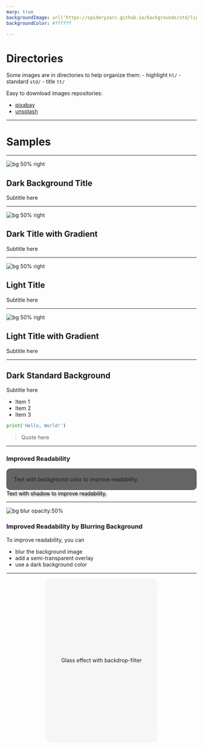 ```yaml
---
marp: true
backgroundImage: url('https://spideryzarc.github.io/backgrounds/std/light_curve.jpg')
backgroundColor: #ffffff

---
```


# Directories

Some images are in directories to help organize them:
    - highlight `hl/`
    - standard `std/`
    - title `tt/`

Easy to download images repositories:

- [pixabay](https://pixabay.com/)
- [unsplash](https://unsplash.com/)

---

# Samples

---

<!-- _class: invert -->
<!-- _backgroundImage: url('https://spideryzarc.github.io/backgrounds/tt/dark_lamp.jpg') -->
![bg 50% right](empty.svg)

## Dark Background Title

Subtitle here



---

<!-- _class: invert -->
<!-- _backgroundImage: linear-gradient(to right, rgba(0, 0, 0, 1) 40%, rgba(255, 255, 255, 0)70%) , url('https://spideryzarc.github.io/backgrounds/tt/dark_keyboard.jpg') -->

![bg 50% right](empty.svg)

## Dark Title with Gradient

Subtitle here

---

<!-- _backgroundImage: url('https://spideryzarc.github.io/backgrounds/tt/light_desk.jpg') -->
![bg 50% right](empty.svg)

## Light Title

Subtitle here

---

<!-- _backgroundImage: linear-gradient(to right, rgb(244, 245, 214) 30%, rgba(0, 0, 0, 0)90%) , url('https://spideryzarc.github.io/backgrounds/tt/light_wood.jpg') -->
![bg 50% right](empty.svg)

## Light Title with Gradient

Subtitle here

---
<!-- _backgroundColor: #000000 -->
<!-- _class: invert -->
<!-- _backgroundImage: url('https://spideryzarc.github.io/backgrounds/std/dark_grid.jpg') -->

## Dark Standard Background

Subtitle here

- Item 1
- Item 2
- Item 3

```python
print('Hello, World!')
```

> Quote here

---

<!-- _class: invert -->
<!-- _backgroundImage: url('https://spideryzarc.github.io/backgrounds/std/dark_sand.jpg') -->

### Improved Readability

<div style="background-color: rgba(0, 0, 0, 0.6); padding: 20px; border-radius: 10px;">
    Text with background color to improve readability.
</div>


<span style="text-shadow: 2px 2px 4px rgba(0, 0, 0, 0.7);">
    Text with shadow to improve readability.
</span>

--- 

<!-- _class: invert -->
<!-- _backgroundColor: #000000 -->
<!-- _backgroundImage: ) -->

![bg blur opacity:50%](https://spideryzarc.github.io/backgrounds/std/dark_grid.jpg)

### Improved Readability by Blurring Background

To improve readability, you can 
- blur the background image
- add a semi-transparent overlay
- use a dark background color

---

<!-- _backgroundImage: url('https://spideryzarc.github.io/backgrounds/tt/blue_mountain.jpg') -->

<div style="background-color: rgba(224, 220, 220, 0.2); padding: 20px; 
border-radius: 10px;
backdrop-filter: blur(10px);
border: 1px solid rgba(240, 244, 245, 0.9);
align-items: center; 
justify-content: center; 
display: flex; 
height: 10%;
width: 50%;
margin: auto;">
    Glass effect with backdrop-filter
</div>
